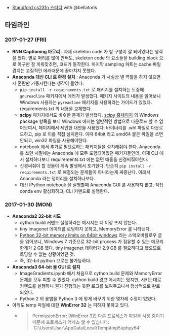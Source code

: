 * [Standford cs231n 스터디](https://github.com/Industrial-Functional-Agent/cs231n) with @bellatoris

## 타임라인

### 2017-01-27 (FRI)

* **RNN Captioning 마무리** : 과제 skeleton code 가 참 구성이 잘 되어있다는 생각을 했다. 별로 머리를 많이 안써도, skeleton code 의 요소들을 building block 으로 아구만 잘 끼워맞추면, 코드가 동작한다. 마지막 sampling 파트는 cache 파일 겹치는 고질적인 에러때문에 끝마치지 못했다.
* **Anaconda 대신 CLI 로 환경 설치** : Anaconda 가 사실상 별 역할을 하지 않으면서 혼란만 가중시킨다는 생각이 들었다.
    * `pip install -r requirements.txt` 로 패키지를 설치하는 도중에 `gnureadline` 패키지에서 에러가 발생했다. 패키지 사이트의 내용을 읽어보니 Windows 사용자는 `pyreadline` 패키지를 사용하라는 가이드가 있었다. requirements.txt 의 내용을 교체했다.
    * **scipy** 패키지에서도 비슷한 문제가 발생했다. [scipy 홈페이지](https://www.scipy.org/install.html#individual-packages) 의 Windows package 항목을 보니 Windows 에서는 일반적인 방법으로 다운로드 할 수 없어보여서, 페이지에서 제안한 대안을 사용했다. 바이너리를 .whl 파일로 다운로드하고, pip 로 이를 직접 설치한다. 이때 64bit 라고 amd64 붙은 파일을 쓰면 안되고, win32 파일을 사용해야한다.
    * notebook 에서 추가로 필요로하는 패키지들을 설치해줘야 한다. Anaconda 를 쓰던 시절에는 Anaconda 에 모두 포함되어있던 패키지들인데, 이제 CLI 에서 설치하다보니 requirements.txt 에는 없던 애들을 신경써줘야한다.
    * 신경써줘야 할 것들이 계속 발생해서 포기한다. 단순히 `pip install -r requirements.txt` 로 해결되는 문제들이 아니라는게 짜증난다. 이래서 Anaconda 라는 덩어리를 설치하나보다.
    * 대신 IPython notebook 을 실행할때 Anaconda GUI 를 사용하지 않고, 직접 conda env 활성화하고, CLI 커맨드로 실행한다.

### 2017-01-30 (MON)

* **Anaconda2 32-bit 시도**
    * cython build 커맨드 실행하라는 메시지는 더 이상 뜨지 않는다.
    * tiny imagenet 데이터를 로딩하지 못하고, MemoryError 를 나타낸다.
    * [Python 32-bit memory limits on 64bit windows](http://stackoverflow.com/questions/18282867/python-32-bit-memory-limits-on-64bit-windows) 라는 스택오버플로우 글을 읽어보니, Windows 7 기준으로 32-bit process 가 점유할 수 있는 메모리 한계가 2 GB 였다. tiny imagenet 데이터가 2.9 GB 를 필요하다고 했으므로 로딩할 수 없는 상황이었던 것.
    * 즉, 32-bit python 으로는 불가능하다.
* **Anaconda3 64-bit 을 GUI 로 설치**
    * ImageGradients.ipynb 에서 처음으로 cython build 문제와 MemoryError 문제를 모두 피할 수 있었다. cython build 경고 메시지는 떴지만, 시키는대로 커맨드를 실행하니 뭔가 진행되는 듯한 로그를 보여주고나서 정상적으로 완료되었다.
    * Python 2 의 용법을 Python 3 에 맞게 바꾸기 위한 몇차례 수정이 있었다.
* 아직도 temp 파일에 대한 **WinError 32** 는 피하지 못하고 있다.
    * > PermissionError: [WinError 32] 다른 프로세스가 파일을 사용 중이기 때문에 프로세스가 액세스 할 수 없습니다: 'C:\\Users\\User\\AppData\\Local\\Temp\\tmp5uphpy64' 